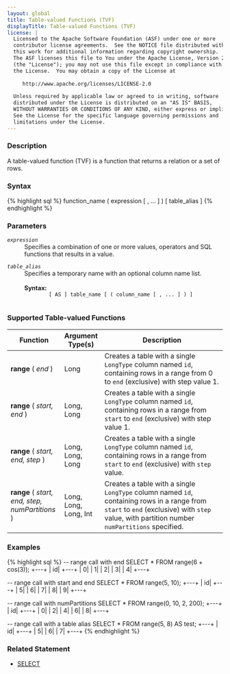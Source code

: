 ```yaml
---
layout: global
title: Table-valued Functions (TVF)
displayTitle: Table-valued Functions (TVF)
license: |
  Licensed to the Apache Software Foundation (ASF) under one or more
  contributor license agreements.  See the NOTICE file distributed with
  this work for additional information regarding copyright ownership.
  The ASF licenses this file to You under the Apache License, Version 2.0
  (the "License"); you may not use this file except in compliance with
  the License.  You may obtain a copy of the License at
 
     http://www.apache.org/licenses/LICENSE-2.0
 
  Unless required by applicable law or agreed to in writing, software
  distributed under the License is distributed on an "AS IS" BASIS,
  WITHOUT WARRANTIES OR CONDITIONS OF ANY KIND, either express or implied.
  See the License for the specific language governing permissions and
  limitations under the License.
---
```


### Description

A table-valued function (TVF) is a function that returns a relation or a set of rows.

### Syntax

{% highlight sql %}
function_name ( expression [ , ... ] ) [ table_alias ]
{% endhighlight %}

### Parameters

<dl>
  <dt><code><em>expression</em></code></dt>
  <dd>
    Specifies a combination of one or more values, operators and SQL functions that results in a value.
  </dd>
</dl>
<dl>
  <dt><code><em>table_alias</em></code></dt>
  <dd>
    Specifies a temporary name with an optional column name list. <br><br>
    <b>Syntax:</b>
      <code>
        [ AS ] table_name [ ( column_name [ , ... ] ) ]
      </code>
  </dd>
</dl>

### Supported Table-valued Functions

<table class="table">
  <thead>
    <tr><th style="width:25%">Function</th><th>Argument Type(s)</th><th>Description</th></tr>
  </thead>
    <tr>
      <td><b> range </b>( <i>end</i> )</td>
      <td> Long </td>
      <td>Creates a table with a single <code>LongType</code> column named <code>id</code>, containing rows in a range from 0 to <code>end</code> (exclusive) with step value 1.</td>
    </tr>
    <tr>
      <td><b> range </b>( <i> start, end</i> )</td>
      <td> Long, Long </td>
      <td width="60%">Creates a table with a single <code>LongType</code> column named <code>id</code>, containing rows in a range from <code>start</code> to <code>end</code> (exclusive) with step value 1.</td>
    </tr>
    <tr>
      <td><b> range </b>( <i> start, end, step</i> )</td>
      <td> Long, Long, Long </td>
      <td width="60%">Creates a table with a single <code>LongType</code> column named <code>id</code>, containing rows in a range from <code>start</code> to <code>end</code> (exclusive) with <code>step</code> value.</td>
     </tr>
    <tr>
      <td><b> range </b>( <i> start, end, step, numPartitions</i> )</td>
      <td> Long, Long, Long, Int </td>
      <td width="60%">Creates a table with a single <code>LongType</code> column named <code>id</code>, containing rows in a range from <code>start</code> to <code>end</code> (exclusive) with <code>step</code> value, with partition number <code>numPartitions</code> specified. </td>
    </tr>
</table>

### Examples

{% highlight sql %}
-- range call with end
SELECT * FROM range(6 + cos(3));
  +---+
  | id|
  +---+
  |  0|
  |  1|
  |  2|
  |  3|
  |  4|
  +---+

-- range call with start and end
SELECT * FROM range(5, 10);
  +---+
  | id|
  +---+
  |  5|
  |  6|
  |  7|
  |  8|
  |  9|
  +---+

-- range call with numPartitions
SELECT * FROM range(0, 10, 2, 200);
  +---+
  | id|
  +---+
  |  0|
  |  2|
  |  4|
  |  6|
  |  8|
  +---+

-- range call with a table alias
SELECT * FROM range(5, 8) AS test;
  +---+
  | id|
  +---+
  |  5|
  |  6|
  |  7|
  +---+
{% endhighlight %}

### Related Statement

 * [SELECT](sql-ref-syntax-qry-select.html)
